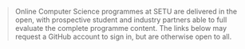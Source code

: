 
> Online Computer Science programmes at SETU are delivered in the open, with prospective student and industry partners able to full evaluate the complete programme content. The links below may request a GitHub account to sign in, but are otherwise open to all.